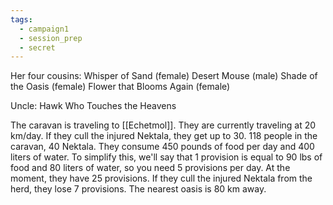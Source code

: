 ```yaml
---
tags:
  - campaign1
  - session_prep
  - secret
---
```

Her four cousins:
Whisper of Sand (female)
Desert Mouse (male)
Shade of the Oasis (female)
Flower that Blooms Again (female)

Uncle:
Hawk Who Touches the Heavens

The caravan is traveling to [[Echetmol]].
They are currently traveling at 20 km/day. If they cull the injured Nektala, they get up to 30.
118 people in the caravan, 40 Nektala. They consume 450 pounds of food per day and 400 liters of water. To simplify this, we'll say that 1 provision is equal to 90 lbs of food and 80 liters of water, so you need 5 provisions per day. At the moment, they have 25 provisions.
If they cull the injured Nektala from the herd, they lose 7 provisions.
The nearest oasis is 80 km away. 